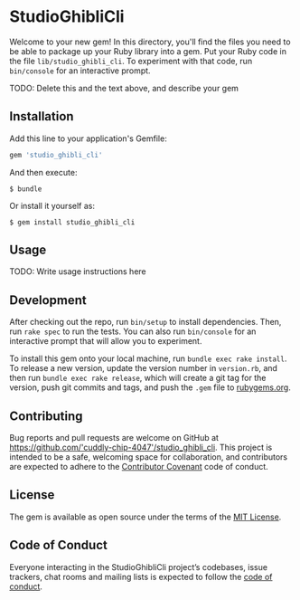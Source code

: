 # StudioGhibliCli

Welcome to your new gem! In this directory, you'll find the files you need to be able to package up your Ruby library into a gem. Put your Ruby code in the file `lib/studio_ghibli_cli`. To experiment with that code, run `bin/console` for an interactive prompt.

TODO: Delete this and the text above, and describe your gem

## Installation

Add this line to your application's Gemfile:

```ruby
gem 'studio_ghibli_cli'
```

And then execute:

    $ bundle

Or install it yourself as:

    $ gem install studio_ghibli_cli

## Usage

TODO: Write usage instructions here

## Development

After checking out the repo, run `bin/setup` to install dependencies. Then, run `rake spec` to run the tests. You can also run `bin/console` for an interactive prompt that will allow you to experiment.

To install this gem onto your local machine, run `bundle exec rake install`. To release a new version, update the version number in `version.rb`, and then run `bundle exec rake release`, which will create a git tag for the version, push git commits and tags, and push the `.gem` file to [rubygems.org](https://rubygems.org).

## Contributing

Bug reports and pull requests are welcome on GitHub at https://github.com/'cuddly-chip-4047'/studio_ghibli_cli. This project is intended to be a safe, welcoming space for collaboration, and contributors are expected to adhere to the [Contributor Covenant](http://contributor-covenant.org) code of conduct.

## License

The gem is available as open source under the terms of the [MIT License](https://opensource.org/licenses/MIT).

## Code of Conduct

Everyone interacting in the StudioGhibliCli project’s codebases, issue trackers, chat rooms and mailing lists is expected to follow the [code of conduct](https://github.com/'cuddly-chip-4047'/studio_ghibli_cli/blob/master/CODE_OF_CONDUCT.md).
